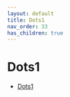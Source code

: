 ```yaml
---
layout: default
title: Dots1
nav_order: 33
has_children: true
---
```


# Dots1

- [Dots1](dots1.md)
